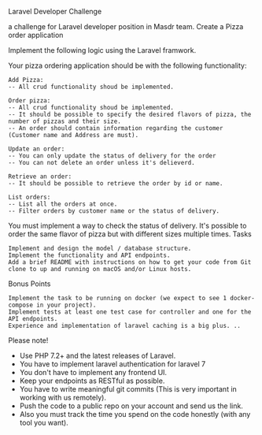 Laravel Developer Challenge

a challenge for Laravel developer position in Masdr team.
Create a Pizza order application

Implement the following logic using the Laravel framwork.

Your pizza ordering application should be with the following functionality:

    Add Pizza:
    -- All crud functionality shoud be implemented.

    Order pizza:
    -- All crud functionality shoud be implemented.
    -- It should be possible to specify the desired flavors of pizza, the number of pizzas and their size.
    -- An order should contain information regarding the customer (Customer name and Address are must).

    Update an order:
    -- You can only update the status of delivery for the order
    -- You can not delete an order unless it's delieverd.

    Retrieve an order:
    -- It should be possible to retrieve the order by id or name.

    List orders:
    -- List all the orders at once.
    -- Filter orders by customer name or the status of delivery.

You must implement a way to check the status of delivery.
It's possible to order the same flavor of pizza but with different sizes multiple times.
Tasks

    Implement and design the model / database structure.
    Implement the functionality and API endpoints.
    Add a brief README with instructions on how to get your code from Git clone to up and running on macOS and/or Linux hosts.

Bonus Points

    Implement the task to be running on docker (we expect to see 1 docker-compose in your project).
    Implement tests at least one test case for controller and one for the API endpoints.
    Experience and implementation of laravel caching is a big plus. ..

Please note!
* Use PHP 7.2+ and the latest releases of Laravel.
* You have to implement laravel authentication for laravel 7
* You don't have to implement any frontend UI.
* Keep your endpoints as RESTful as possible.
* You have to write meaningful git commits (This is very important in working with us remotely).
* Push the code to a public repo on your account and send us the link.
* Also you must track the time you spend on the code honestly (with any tool you want).
